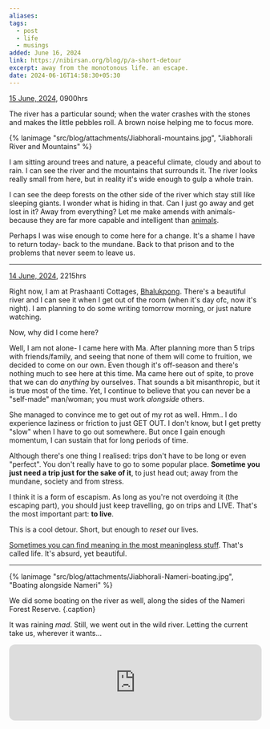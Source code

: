 ```yaml
---
aliases: 
tags:
  - post
  - life
  - musings
added: June 16, 2024
link: https://nibirsan.org/blog/p/a-short-detour
excerpt: away from the monotonous life. an escape.
date: 2024-06-16T14:58:30+05:30
---
```

<u>15 June, 2024</u>, 0900hrs

The river has a particular sound; when the water crashes with the stones and makes the little pebbles roll. A brown noise helping me to focus more.

{% lanimage "src/blog/attachments/Jiabhorali-mountains.jpg", "Jiabhorali River and Mountains" %}

I am sitting around trees and nature, a peaceful climate, cloudy and about to rain. I can see the river and the mountains that surrounds it. The river looks really small from here, but in reality it's wide enough to gulp a whole train.

I can see the deep forests on the other side of the river which stay still like sleeping giants. I wonder what is hiding in that. Can I just go away and get lost in it? Away from everything? Let me make amends with animals- because they are far more capable and intelligent than [animals](https://poets.org/poem/song-myself-32).

Perhaps I was wise enough to come here for a change. It's a shame I have to return today- back to the mundane. Back to that prison and to the problems that never seem to leave us.

---
<u>14 June, 2024</u>, 2215hrs

Right now, I am at Prashaanti Cottages, [Bhalukpong](https://g.co/kgs/35zgYgV). There's a beautiful river and I can see it when I get out of the room (when it's day ofc, now it's night). I am planning to do some writing tomorrow morning, or just nature watching. 

Now, why did I come here?

Well, I am not alone- I came here with Ma. After planning more than 5 trips with friends/family, and seeing that none of them will come to fruition, we decided to come on our own. Even though it's off-season and there's nothing much to see here at this time. Ma came here out of spite, to prove that we can do *anything* by ourselves. That sounds a bit misanthropic, but it is true most of the time. Yet, I continue to believe that you can never be a "self-made" man/woman; you must work *alongside* others.

She managed to convince me to get out of my rot as well. Hmm.. I do experience laziness or friction to just GET OUT. I don't know, but I get pretty "slow" when I have to go out somewhere. But once I gain enough momentum, I can sustain that for long periods of time.

Although there's one thing I realised: trips don't have to be long or even "perfect". You don't really have to go to some popular place. **Sometime you just need a trip just for the sake of it**, to just head out; away from the mundane, society and from stress. 

I think it is a form of escapism. As long as you're not overdoing it (the escaping part), you should just keep travelling, go on trips and LIVE. That's the most important part: **to live**.

This is a cool detour. Short, but enough to *reset* our lives.

[Sometimes you can find meaning in the most meaningless stuff](/blog/p/leftover-dirt). That's called life. It's absurd, yet beautiful.

---

{% lanimage "src/blog/attachments/Jiabhorali-Nameri-boating.jpg", "Boating alongside Nameri" %}

We did some boating on the river as well, along the sides of the Nameri Forest Reserve.  {.caption}

It was raining *mad*. Still, we went out in the wild river. Letting the current take us, wherever it wants...

<iframe style="border-radius:12px" src="https://open.spotify.com/embed/track/0wzRcekWyVCSyPtlPOeJau?utm_source=generator" width="100%" height="152" frameBorder="0" allowfullscreen="" allow="autoplay; clipboard-write; encrypted-media; fullscreen; picture-in-picture" loading="lazy"></iframe>